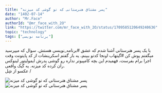 ```yaml
---
title: "پسر مشتاق هنرستانی که تو گوشی کد میزنه"
date: "1402-07-14"
author: "Mr.Face"
authorId: "@mr_face_with_2O"
link: "https://twitter.com/mr_face_with_2O/status/1709585120649240636"
topic: "technology"
tags: ["برنامه نویسی"]
---
```


با یک پسر هنرستانی آشنا شدم که عشق #برنامه_نویسی هستش. سوال که میپرسید میگفتم پوش کن #گیتهاب اونجا کدتو ببینم، یه بار گفتم اسکرینشات از کد پایتونت وقت اجرا برام بفرست، فهمیدم این بچه کامپیوتر نداره رو گوشی پدرش ایمولیتور لینوکس ران کرده کد میزنه. یه گیک واقعی.  
عکسو از شِل /

![پسر مشتاق هنرستانی که تو گوشی کد میزنه](/posts/technology/pesare-mostagh-honarestani-ke-too-gooshi-code-mizane1.jpg)
![پسر مشتاق هنرستانی که تو گوشی کد میزنه](/posts/technology/pesare-mostagh-honarestani-ke-too-gooshi-code-mizane2.jpg)
